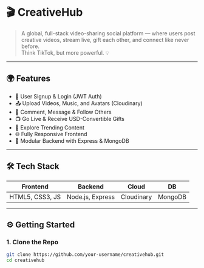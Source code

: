 # 🎬 CreativeHub

> A global, full-stack video-sharing social platform — where users post creative videos, stream live, gift each other, and connect like never before.  
> Think TikTok, but more powerful. 💡

---

## 🌍 Features

- 🔐 User Signup & Login (JWT Auth)
- 📤 Upload Videos, Music, and Avatars (Cloudinary)
- 💬 Comment, Message & Follow Others
- 📺 Go Live & Receive USD-Convertible Gifts
- 🔎 Explore Trending Content
- 🌐 Fully Responsive Frontend
- 📁 Modular Backend with Express & MongoDB

---

## 🛠 Tech Stack

| Frontend | Backend | Cloud | DB |
|----------|---------|-------|----|
| HTML5, CSS3, JS | Node.js, Express | Cloudinary | MongoDB |

---

## ⚙ Getting Started

### 1. Clone the Repo

```bash
git clone https://github.com/your-username/creativehub.git
cd creativehub